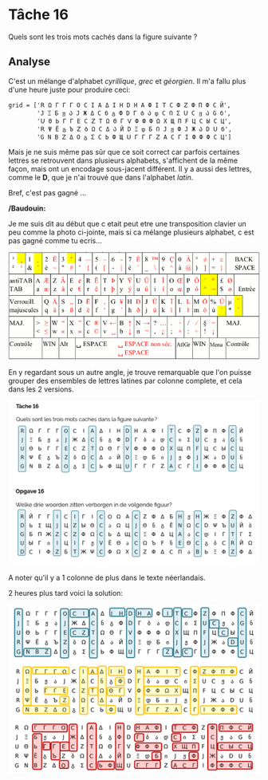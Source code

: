 # Tâche 16

Quels sont les trois mots cachés dans la figure suivante ?

## Analyse

C'est un mélange d'alphabet *cyrillique*, *grec* et *géorgien*. Il m'a fallu plus d'une heure juste pour produire ceci:

```
grid = ['ꓣ Ω Г Г Г О С І А Δ І Н D Н А Ф І Τ С Ф ꓜ Ф П Ф С Й',
        'Ј Ξ Б ჟ Ა Ј Ж Δ С б გ Ф D Г Ბ Ა დ С Ი Σ ꓴ С ჟ Ა G б',
        'ꓴ Θ Ь Г Г Е С ꓜ Τ Ω Θ Г ꓦ Ф Ф Ф Ω Χ Щ П F Ц С Ы С Ц',
        'ꓣ Ψ Ё გ Ъ ꓜ Ბ Ω С Δ Ა Й D Ξ დ Б Ი Ј ჟ Ф Ј Ж Ა D ꓴ б',
        'G N В ꓜ Δ О გ Σ С Ь Ф Щ ꓴ Г Г Г ꓜ А С Г І Ф Ф Ф С Ц']
```

Mais je ne suis même pas sûr que ce soit correct car parfois certaines lettres se retrouvent dans plusieurs alphabets, s'affichent de la même façon, mais ont un encodage sous-jacent différent. Il y a aussi des lettres, comme le **D**, que je n'ai trouvé que dans l'alphabet *latin*.

Bref, c'est pas gagné ...

**/Baudouin:**

Je me suis dit au début que c etait peut etre une transposition clavier un peu comme la photo ci-jointe, mais si ca mélange plusieurs alphabet, c est pas gagné comme tu ecris...

![Linux](ClavierLinux.png)


En y regardant sous un autre angle, je trouve remarquable que l'on puisse grouper des ensembles de lettres latines par colonne complete, et cela dans les 2 versions.


![Observations](Observation16.png)

A noter qu'il y a 1 colonne de plus dans le texte néerlandais.

2 heures plus tard voici la solution:

![Solution](16_Soluce.png)
